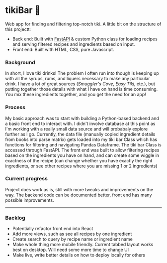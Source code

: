 # tikiBar 🍹

Web app for finding and filtering top-notch tiki. A little bit on the structure of this projectt:
*  Back end: Built with [FastAPI](https://fastapi.tiangolo.com/) & custom Python class for loading recipes and serving filtered recipes and ingredients based on input.
* Front end: Built with HTML, CSS, pure Javascript. 

### Background
In short, I love tiki drinks! The problem I often run into though is keeping up with all the syrups, rums, and liquers necessary to make any particular drink. I have a lot of great sources (*Smuggler's Cove*, *Easy Tiki*, etc.), but putting together those details with what I have on hand is time consuming. You mix these ingredients together, and you get the need for an app!  

### Process
My basic approach was to start with building a Python-based backend and a basic front end to interact with. I didn't involve database at this point as I'm working with a really small data source and will probabaly explore further as I go. Currently, the data file (manually copied ingredient details from books into parse matrix) gets loaded into my tiki bar Class which has functions for filtering and navigating Pandas Dataframe. The tiki bar Class is accessed through FastAPI. The front end was built to allow filtering recipes based on the ingredients you have on hand, and can create some wiggle in exactness of the recipe (can change whether you have exactly the right ingredients, or see other recipes where you are missing 1 or 2 ingredients)

### Current progress
Project does work as is, still with more tweaks and improvements on the way. The backend code can be documented better, front end has many possible improvements.

----
### Backlog
* Potentially refactor front end into React
* Add more views, such as see all recipes by one ingredient
* Create search to query by recipe name or ingredient name
* Make whole thing more mobile friendly. Current tabbed layout works best on desktop. Will need some more time to change UI
* Make live, write better details on how to deploy locally for others

